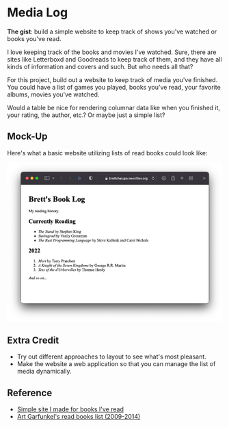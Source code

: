 # Media Log

**The gist**: build a simple website to keep track of shows you've watched or books you've read.

I love keeping track of the books and movies I've watched. Sure, there are sites like Letterboxd and Goodreads to keep track of them, and they have all kinds of information and covers and such. But who needs all that?

For this project, build out a website to keep track of media you've finished. You could have a list of games you played, books you've read, your favorite albums, movies you've watched.

Would a table be nice for rendering columnar data like when you finished it, your rating, the author, etc.? Or maybe just a simple list?

## Mock-Up

Here's what a basic website utilizing lists of read books could look like:

![Screenshot of a book log, including a title, subtitle/description, and lists of books currently being read and that have been read in the current year](./img/book-log.webp)

## Extra Credit

- Try out different approaches to layout to see what's most pleasant.
- Make the website a web application so that you can manage the list of media dynamically.

## Reference

- [Simple site I made for books I've read](https://brettchalupa.neocities.org/book-log.html)
- [Art Garfunkel's read books list (2009-2014)](https://www.artgarfunkel.com/library/list9.html)
